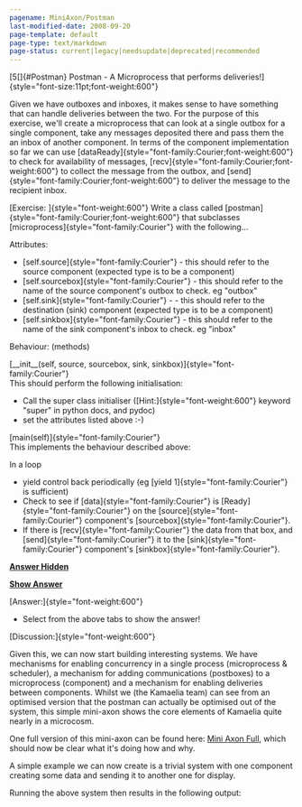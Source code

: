 ```yaml
---
pagename: MiniAxon/Postman
last-modified-date: 2008-09-20
page-template: default
page-type: text/markdown
page-status: current|legacy|needsupdate|deprecated|recommended
---
```

[5[]{#Postman} Postman - A Microprocess that performs
deliveries!]{style="font-size:11pt;font-weight:600"}

Given we have outboxes and inboxes, it makes sense to have something
that can handle deliveries between the two. For the purpose of this
exercise, we\'ll create a microprocess that can look at a single outbox
for a single component, take any messages deposited there and pass them
the an inbox of another component. In terms of the component
implementation so far we can use
[dataReady]{style="font-family:Courier;font-weight:600"} to check for
availability of messages,
[recv]{style="font-family:Courier;font-weight:600"} to collect the
message from the outbox, and
[send]{style="font-family:Courier;font-weight:600"} to deliver the
message to the recipient inbox.

[Exercise: ]{style="font-weight:600"} Write a class called
[postman]{style="font-family:Courier;font-weight:600"} that subclasses
[microprocess]{style="font-family:Courier"} with the following\...

Attributes:

-   [self.source]{style="font-family:Courier"} - this should refer to
    the source component (expected type is to be a component)
-   [self.sourcebox]{style="font-family:Courier"} - this should refer to
    the name of the source component\'s outbox to check. eg \"outbox\"
-   [self.sink]{style="font-family:Courier"} - - this should refer to
    the destination (sink) component (expected type is to be a
    component)
-   [self.sinkbox]{style="font-family:Courier"} - this should refer to
    the name of the sink component\'s inbox to check. eg \"inbox\"

Behaviour: (methods)

[\_\_init\_\_(self, source, sourcebox, sink,
sinkbox)]{style="font-family:Courier"}\
This should perform the following initialisation:

-   Call the super class initialiser ([Hint:]{style="font-weight:600"}
    keyword \"super\" in python docs, and pydoc)
-   set the attributes listed above :-)

[main(self)]{style="font-family:Courier"}\
This implements the behaviour described above:

In a loop

-   yield control back periodically (eg [yield
    1]{style="font-family:Courier"} is sufficient)
-   Check to see if [data]{style="font-family:Courier"} is
    [Ready]{style="font-family:Courier"} on the
    [source]{style="font-family:Courier"} component\'s
    [sourcebox]{style="font-family:Courier"}.
-   If there is [recv]{style="font-family:Courier"} the data from that
    box, and [send]{style="font-family:Courier"} it to the
    [sink]{style="font-family:Courier"} component\'s
    [sinkbox]{style="font-family:Courier"}.

**[Answer Hidden](/MiniAxon/Postman?template=veryplain)**

**[Show Answer](/MiniAxon/Postman?template=veryplain&pat=2)**

[Answer:]{style="font-weight:600"}

-   Select from the above tabs to show the answer!

[Discussion:]{style="font-weight:600"}

Given this, we can now start building interesting systems. We have
mechanisms for enabling concurrency in a single process (microprocess &
scheduler), a mechanism for adding communications (postboxes) to a
microprocess (component) and a mechanism for enabling deliveries between
components. Whilst we (the Kamaelia team) can see from an optimised
version that the postman can actually be optimised out of the system,
this simple mini-axon shows the core elements of Kamaelia quite nearly
in a microcosm.

One full version of this mini-axon can be found here: [Mini Axon
Full](http://kamaelia.sourceforge.net/MiniAxonFull.html), which should
now be clear what it\'s doing how and why.

A simple example we can now create is a trivial system with one
component creating some data and sending it to another one for display.

Running the above system then results in the following output:
